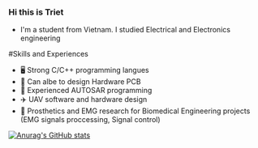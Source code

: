 ### Hi this is Triet
- I'm a student from Vietnam. I studied Electrical and Electronics engineering

#Skills and Experiences
  - 🖥️ Strong C/C++ programming langues
  - 🔬 Can albe to design Hardware PCB
  - 🚗 Experienced AUTOSAR programming
  - ✈️ UAV software and hardware design
  - 🦾 Prosthetics and EMG research for Biomedical Engineering projects (EMG signals proccessing, Signal control)

  
[![Anurag's GitHub stats](https://github-readme-stats.vercel.app/api?username=trietmt9)](https://github.com/anuraghazra/github-readme-stats)
